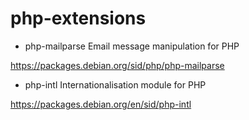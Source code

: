 php-extensions
=================

* php-mailparse
Email message manipulation for PHP

https://packages.debian.org/sid/php/php-mailparse

* php-intl
Internationalisation module for PHP

https://packages.debian.org/en/sid/php-intl
